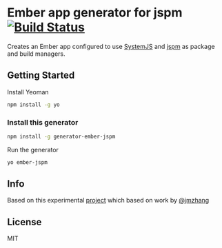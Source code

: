 # Ember app generator for jspm [![Build Status](https://secure.travis-ci.org/kristianmandrup/generator-ember-jspm.png?branch=master)](https://travis-ci.org/kristianmandrup/generator-ember-jspm)

Creates an Ember app configured to use [SystemJS](https://github.com/systemjs/systemjs) and [jspm](http://jspm.io) as package and build managers.

## Getting Started

Install Yeoman

```bash
npm install -g yo
```

### Install this generator

```bash
npm install -g generator-ember-jspm
```

Run the generator

```bash
yo ember-jspm
```

## Info

Based on this experimental [project](https://github.com/kristianmandrup/emberjs-experiment) which based on work by [@jmzhang](https://github.com/jmzhang) 



## License

MIT

